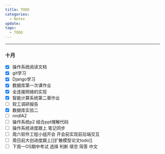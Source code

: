 ```yaml
---
title: TODO
categories:
  - Notes
update: 
tags:
  - TODO
---
```

---

### 十月
- [x] 操作系统阅读文档
- [x] git学习
- [x] Django学习
- [x] 数据库第一次课作业
- [x] 全连接网络的实现
- [x] 智能计算系统第二章作业
- [ ] 软工调研报告
- [x] 数据库实验二
- [ ] nndlA2
- [ ] 操作系统p2 结合ppt理解代码
- [ ] 操作系统进度跟上 笔记同步
- [ ] 周六软件工程小组开会 开会前实现前后端交互
- [ ] 周日前大创进度跟上[[扩散模型论文todo]]
- [ ] 下周一OS期中考试 选择 判断 填空 简答 中文